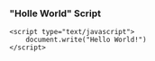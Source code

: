 ### "Holle World" Script
```
<script type="text/javascript">
	document.write("Hello World!")
</script>
```
#### <script> tag
Script tag tells the browser where the scripting starts (`<script type="text/javascript">`) and ends(`</script>`).